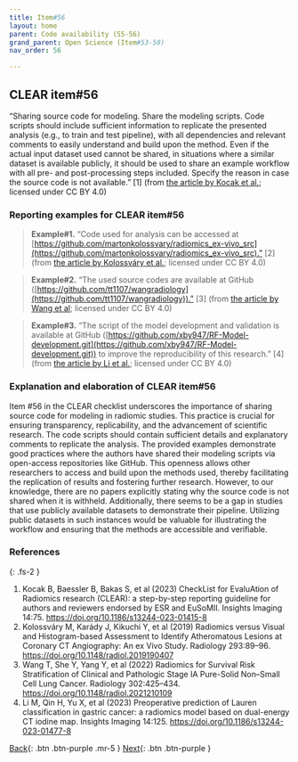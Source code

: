 ```yaml
---
title: Item#56
layout: home
parent: Code availability (55-56)
grand_parent: Open Science (Item#53-58)
nav_order: 56

---
```


## CLEAR item#56


“Sharing source code for modeling. Share the modeling scripts. Code scripts should include sufficient information to replicate the presented analysis (e.g., to train and test pipeline), with all dependencies and relevant comments to easily understand and build upon the method. Even if the actual input dataset used cannot be shared, in situations where a similar dataset is available publicly, it should be used to share an example workflow with all pre- and post-processing steps included. Specify the reason in case the source code is not available.” [1] (from [the article by Kocak et al.](https://insightsimaging.springeropen.com/articles/10.1186/s13244-023-01415-8); licensed under CC BY 4.0)


### Reporting examples for CLEAR item#56

> **Example#1.** “Code used for analysis can be accessed at [https://github.com/martonkolossvary/radiomics_ex-vivo_src](https://github.com/martonkolossvary/radiomics_ex-vivo_src).” [2] (from [the article by Kolossváry et al.](https://doi.org/10.1148/radiol.2019190407); licensed under CC BY 4.0)

> **Example#2.** “The used source codes are available at GitHub ([https://github.com/tt1107/wangradiology](https://github.com/tt1107/wangradiology)).” [3] (from [the article by Wang et al](https://doi.org/10.1148/radiol.2021210109); licensed under CC BY 4.0)

> **Example#3.** “The script of the model development and validation is available at GitHub ([https://github.com/xby947/RF-Model-development.git](https://github.com/xby947/RF-Model-development.git)) to improve the reproducibility of this research.” [4] (from [the article by Li et al.](https://doi.org/10.1186/s13244-023-01477-8); licensed under CC BY 4.0)

### Explanation and elaboration of CLEAR item#56

Item #56 in the CLEAR checklist underscores the importance of sharing source code for modeling in radiomic studies. This practice is crucial for ensuring transparency, replicability, and the advancement of scientific research. The code scripts should contain sufficient details and explanatory comments to replicate the analysis. The provided examples demonstrate good practices where the authors have shared their modeling scripts via open-access repositories like GitHub. This openness allows other researchers to access and build upon the methods used, thereby facilitating the replication of results and fostering further research. However, to our knowledge, there are no papers explicitly stating why the source code is not shared when it is withheld. Additionally, there seems to be a gap in studies that use publicly available datasets to demonstrate their pipeline. Utilizing public datasets in such instances would be valuable for illustrating the workflow and ensuring that the methods are accessible and verifiable.

### References

{: .fs-2 }

1. 	Kocak B, Baessler B, Bakas S, et al (2023) CheckList for EvaluAtion of Radiomics research (CLEAR): a step-by-step reporting guideline for authors and reviewers endorsed by ESR and EuSoMII. Insights Imaging 14:75. https://doi.org/10.1186/s13244-023-01415-8
2. 	Kolossváry M, Karády J, Kikuchi Y, et al (2019) Radiomics versus Visual and Histogram-based Assessment to Identify Atheromatous Lesions at Coronary CT Angiography: An ex Vivo Study. Radiology 293:89–96. https://doi.org/10.1148/radiol.2019190407
3. 	Wang T, She Y, Yang Y, et al (2022) Radiomics for Survival Risk Stratification of Clinical and Pathologic                     Stage IA Pure-Solid Non–Small Cell Lung Cancer. Radiology 302:425–434. https://doi.org/10.1148/radiol.2021210109
4. 	Li M, Qin H, Yu X, et al (2023) Preoperative prediction of Lauren classification in gastric cancer: a radiomics model based on dual-energy CT iodine map. Insights Imaging 14:125. https://doi.org/10.1186/s13244-023-01477-8




[Back](https://radiomic.github.io/CLEAR-E3/docs/Open%20Science%20(Item%2053-58)/Code%20availability%20(55-56)/Item55.html){: .btn .btn-purple .mr-5 }
[Next](https://radiomic.github.io/CLEAR-E3/docs/Open%20Science%20(Item%2053-58)/Model%20availability%20(57-58)/Item57.html){: .btn .btn-purple   }
